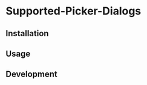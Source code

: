 # Supported-Picker-Dialogs

<!-- Add Travis CI Badge https://docs.travis-ci.com/user/status-images/ -->
<!-- Add CodeClimate Badge https://docs.codeclimate.com/docs/overview#badges -->
<!-- Add any relevant artifact version badges (like rubygems.org, npmjs.com, etc. -->

## Installation

## Usage

## Development
